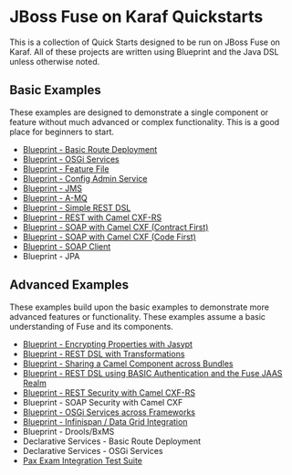# JBoss Fuse on Karaf Quickstarts #
This is a collection of Quick Starts designed to be run on JBoss Fuse on Karaf. All of these projects are written using Blueprint and the Java DSL unless otherwise noted.

## Basic Examples ##
These examples are designed to demonstrate a single component or feature without much advanced or complex functionality. This is a good place for beginners to start.

 * [Blueprint - Basic Route Deployment](https://github.com/rhtconsulting/fuse-quickstarts/tree/master/karaf/route_deployment)
 * [Blueprint - OSGi Services](https://github.com/rhtconsulting/fuse-quickstarts/tree/master/karaf/osgi_service)
 * [Blueprint - Feature File](https://github.com/rhtconsulting/fuse-quickstarts/tree/master/karaf/feature)
 * [Blueprint - Config Admin Service](https://github.com/rhtconsulting/fuse-quickstarts/tree/master/karaf/properties)
 * [Blueprint - JMS](https://github.com/rhtconsulting/fuse-quickstarts/blob/master/karaf/jms)
 * [Blueprint - A-MQ](https://github.com/rhtconsulting/fuse-quickstarts/blob/master/karaf/amq)
 * [Blueprint - Simple REST DSL](https://github.com/rhtconsulting/fuse-quickstarts/tree/master/karaf/rest_dsl_simple)
 * [Blueprint - REST with Camel CXF-RS](https://github.com/rhtconsulting/fuse-quickstarts/blob/master/karaf/rest)
 * [Blueprint - SOAP with Camel CXF (Contract First)](https://github.com/rhtconsulting/fuse-quickstarts/tree/master/karaf/soap_contract_first)
 * [Blueprint - SOAP with Camel CXF (Code First)](https://github.com/rhtconsulting/fuse-quickstarts/tree/master/karaf/soap)
 * [Blueprint - SOAP Client](https://github.com/rhtconsulting/fuse-quickstarts/tree/master/karaf/soap_client)
 * Blueprint - JPA

## Advanced Examples ##
These examples build upon the basic examples to demonstrate more advanced features or functionality. These examples assume a basic understanding of Fuse and its components.

 * [Blueprint - Encrypting Properties with Jasypt](https://github.com/rhtconsulting/fuse-quickstarts/tree/master/karaf/properties_encryption)
 * [Blueprint - REST DSL with Transformations](https://github.com/rhtconsulting/fuse-quickstarts/tree/master/karaf/rest_dsl)
 * [Blueprint - Sharing a Camel Component across Bundles](https://github.com/rhtconsulting/fuse-quickstarts/tree/master/karaf/shared_component)
 * [Blueprint - REST DSL using BASIC Authentication and the Fuse JAAS Realm](https://github.com/rhtconsulting/fuse-quickstarts/tree/master/karaf/rest_dsl_basic_auth)
 * [Blueprint - REST Security with Camel CXF-RS](https://github.com/rhtconsulting/fuse-quickstarts/tree/master/karaf/rest_secure)
 * Blueprint - SOAP Security with Camel CXF
 * [Blueprint - OSGi Services across Frameworks](https://github.com/rhtconsulting/fuse-quickstarts/tree/master/karaf/osgi_service_adv)
 * [Blueprint - Infinispan / Data Grid Integration](https://github.com/rhtconsulting/fuse-quickstarts/tree/master/karaf/infinispan)
 * Blueprint - Drools/BxMS
 * Declarative Services - Basic Route Deployment
 * Declarative Services - OSGi Services
 * [Pax Exam Integration Test Suite](https://github.com/rhtconsulting/fuse-quickstarts/tree/master/karaf/itests)

